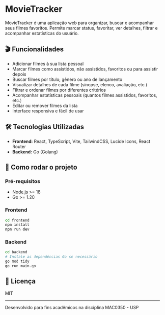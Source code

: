 # MovieTracker

MovieTracker é uma aplicação web para organizar, buscar e acompanhar seus filmes favoritos. Permite marcar status, favoritar, ver detalhes, filtrar e acompanhar estatísticas do usuário.

## 🎬 Funcionalidades

- Adicionar filmes à sua lista pessoal
- Marcar filmes como assistidos, não assistidos, favoritos ou para assistir depois
- Buscar filmes por título, gênero ou ano de lançamento
- Visualizar detalhes de cada filme (sinopse, elenco, avaliação, etc.)
- Filtrar e ordenar filmes por diferentes critérios
- Acompanhar estatísticas pessoais (quantos filmes assistidos, favoritos, etc.)
- Editar ou remover filmes da lista
- Interface responsiva e fácil de usar

## 🛠️ Tecnologias Utilizadas
- **Frontend:** React, TypeScript, Vite, TailwindCSS, Lucide Icons, React Router
- **Backend:** Go (Golang)


## 🚀 Como rodar o projeto

### Pré-requisitos
- Node.js >= 18
- Go >= 1.20

### Frontend
```bash
cd frontend
npm install
npm run dev
```

### Backend
```bash
cd backend
# Instale as dependências Go se necessário
go mod tidy
go run main.go
```

## 📄 Licença
MIT

---

Desenvolvido para fins acadêmicos na disciplina MAC0350 - USP